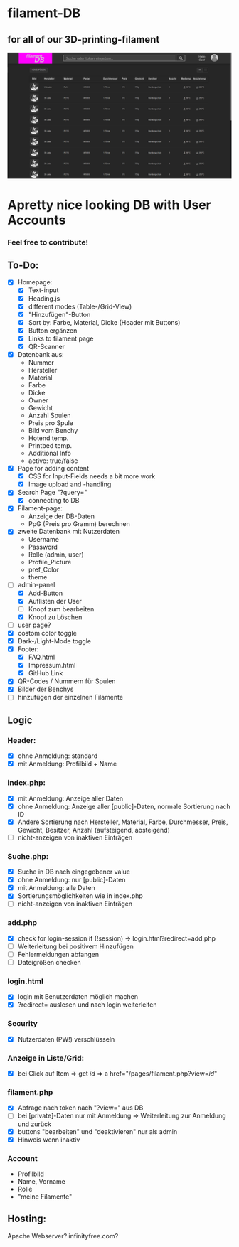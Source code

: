 # filament-DB
## for all of our 3D-printing-filament
<img src="/assets/img/overview.png" alt="">

# Apretty nice looking DB with User Accounts
### Feel free to contribute!

## To-Do:
- [x] Homepage:
    - [x] Text-input
    - [x] Heading.js
    - [x] different modes (Table-/Grid-View)
    - [x] "Hinzufügen"-Button
    - [x] Sort by: Farbe, Material, Dicke (Header mit Buttons)
    - [x] Button ergänzen
    - [x] Links to filament page
    - [x] QR-Scanner
- [x] Datenbank aus:
    - Nummer
    - Hersteller
    - Material
    - Farbe
    - Dicke
    - Owner
    - Gewicht
    - Anzahl Spulen
    - Preis pro Spule
    - Bild vom Benchy
    - Hotend temp.
    - Printbed temp.
    - Additional Info
    - active: true/false
- [x] Page for adding content
    - [x] CSS for Input-Fields needs a bit more work
    - [x] Image upload and -handling
- [x] Search Page "?query="
   - [x] connecting to DB
- [x] Filament-page:
    - Anzeige der DB-Daten
    - PpG (Preis pro Gramm) berechnen
- [x] zweite Datenbank mit Nutzerdaten
    - Username
    - Password
    - Rolle (admin, user)
    - Profile_Picture
    - pref_Color
    - theme
- [ ] admin-panel
    - [x] Add-Button
    - [x] Auflisten der User
    - [ ] Knopf zum bearbeiten
    - [x] Knopf zu Löschen
- [ ] user page?
- [x] costom color toggle
- [x] Dark-/Light-Mode toggle
- [x] Footer:
    - [x] FAQ.html
    - [x] Impressum.html
    - [x] GitHub Link
- [x] QR-Codes / Nummern für Spulen
- [x] Bilder der Benchys
- [ ] hinzufügen der einzelnen Filamente

## Logic
### Header:
- [x] ohne Anmeldung: standard
- [x] mit Anmeldung: Profilbild + Name

### index.php:
- [x] mit Anmeldung: Anzeige aller Daten
- [x] ohne Anmeldung: Anzeige aller [public]-Daten, normale Sortierung nach ID
- [x] Andere Sortierung nach Hersteller, Material, Farbe, Durchmesser, Preis, Gewicht, Besitzer, Anzahl (aufsteigend, absteigend)
- [ ] nicht-anzeigen von inaktiven Einträgen

### Suche.php:
- [x] Suche in DB nach eingegebener value
- [x] ohne Anmeldung: nur [public]-Daten
- [x] mit Anmeldung: alle Daten
- [x] Sortierungsmöglichkeiten wie in index.php
- [ ] nicht-anzeigen von inaktiven Einträgen

### add.php
- [x] check for login-session
    if (!session) -> login.html?redirect=add.php
- [ ] Weiterleitung bei positivem Hinzufügen
- [ ] Fehlermeldungen abfangen
- [ ] Dateigrößen checken

### login.html
- [x] login mit Benutzerdaten möglich machen
- [x] ?redirect= auslesen und nach login weiterleiten

### Security
- [x] Nutzerdaten (PW!) verschlüsseln 

### Anzeige in Liste/Grid:
- [x] bei Click auf Item => get _id_ => a href="/pages/filament.php?view=_id_"

### filament.php
- [x] Abfrage nach token nach "?view=" aus DB
- [ ] bei [private]-Daten nur mit Anmeldung => Weiterleitung zur Anmeldung und zurück
- [x] buttons "bearbeiten" und "deaktivieren" nur als admin
- [x] Hinweis wenn inaktiv

### Account
- Profilbild
- Name, Vorname
- Rolle
- "meine Filamente"

## Hosting:
Apache Webserver?
infinityfree.com?